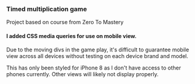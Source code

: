 ### Timed multiplication game

Project based on course from Zero To Mastery

#### I added CSS media queries for use on mobile view.

Due to the moving divs in the game play, it's difficult to guarantee mobile view across all devices without testing on each device brand and model.

This has only been styled for iPhone 8 as I don't have access to other phones currently. Other views will likely not display properly.